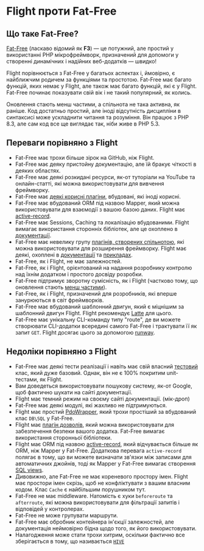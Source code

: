 # Flight проти Fat-Free

## Що таке Fat-Free?
[Fat-Free](https://fatfreeframework.com) (ласкаво відомий як **F3**) — це потужний, але простий у використанні PHP мікрофреймворк, призначений для допомоги у створенні динамічних і надійних 
веб-додатків — швидко!

Flight порівнюється з Fat-Free у багатьох аспектах і, ймовірно, є найближчим родичем за функціями та простотою. Fat-Free має
багато функцій, яких немає у Flight, але також має багато функцій, які є у Flight. Fat-Free починає показувати свій вік
і не такий популярний, як колись.

Оновлення стають менш частими, а спільнота не така активна, як раніше. Код достатньо простий, але іноді відсутність
дисципліни в синтаксисі може ускладнити читання та розуміння. Він працює з PHP 8.3, але сам код все ще виглядає так, ніби живе в
PHP 5.3.

## Переваги порівняно з Flight

- Fat-Free має трохи більше зірок на GitHub, ніж Flight.
- Fat-Free має деяку пристойну документацію, але їй бракує чіткості в деяких областях.
- Fat-Free має деякі розкидані ресурси, як-от туторіали на YouTube та онлайн-статті, які можна використовувати для вивчення фреймворку.
- Fat-Free має [деякі корисні плагіни](https://fatfreeframework.com/3.8/api-reference), вбудовані, які іноді корисні.
- Fat-Free має вбудований ORM під назвою Mapper, який можна використовувати для взаємодії з вашою базою даних. Flight має [active-record](/awesome-plugins/active-record).
- Fat-Free має Sessions, Caching та локалізацію вбудованими. Flight вимагає використання сторонніх бібліотек, але це охоплено в [документації](/awesome-plugins).
- Fat-Free має невелику групу [плагінів, створених спільнотою](https://fatfreeframework.com/3.8/development#Community), які можна використовувати для розширення фреймворку. Flight має деякі, охоплені в [документації](/awesome-plugins) та [прикладах](/examples).
- Fat-Free, як і Flight, не має залежностей.
- Fat-Free, як і Flight, орієнтований на надання розробнику контролю над їхнім додатком і простого досвіду розробки.
- Fat-Free підтримує зворотну сумісність, як і Flight (частково тому, що оновлення стають [менш частими](https://github.com/bcosca/fatfree/releases)).
- Fat-Free, як і Flight, призначений для розробників, які вперше занурюються в світ фреймворків.
- Fat-Free має вбудований шаблонний двигун, який є міцнішим за шаблонний двигун Flight. Flight рекомендує [Latte](/awesome-plugins/latte) для цього.
- Fat-Free має унікальну CLI-команду типу "route", де ви можете створювати CLI-додатки всередині самого Fat-Free і трактувати її як запит `GET`. Flight досягає цього за допомогою [runway](/awesome-plugins/runway).

## Недоліки порівняно з Flight

- Fat-Free має деякі тести реалізації і навіть має свій власний [тестовий](https://fatfreeframework.com/3.8/test) клас, який дуже базовий. Однак,
  він не є 100% покритим unit-тестами, як Flight. 
- Вам доведеться використовувати пошукову систему, як-от Google, щоб фактично шукати на сайті документації.
- Flight має темний режим на своєму сайті документації. (мік-дроп)
- Fat-Free має деякі модулі, які жахливо не підтримуються.
- Flight має простий [PdoWrapper](/learn/pdo-wrapper), який трохи простіший за вбудований клас `DB\SQL` у Fat-Free.
- Flight має [плагін дозволів](/awesome-plugins/permissions), який можна використовувати для забезпечення безпеки вашого додатка. Fat-Free вимагає використання 
  сторонньої бібліотеки.
- Flight має ORM під назвою [active-record](/awesome-plugins/active-record), який відчувається більше як ORM, ніж Mapper у Fat-Free.
  Додаткова перевага `active-record` полягає в тому, що ви можете визначати зв'язки між записами для автоматичних джойнів, тоді як Mapper у Fat-Free
  вимагає створення [SQL views](https://fatfreeframework.com/3.8/databases#ProsandCons).
- Дивовижно, але Fat-Free не має кореневого простору імен. Flight має простори імен скрізь, щоб не конфліктувати з вашим власним кодом.
  Клас `Cache` є найбільшим порушником тут.
- Fat-Free не має middleware. Натомість є хуки `beforeroute` та `afterroute`, які можна використовувати для фільтрації запитів і відповідей у контролерах.
- Fat-Free не може групувати маршрути.
- Fat-Free має обробник контейнера ін'єкції залежностей, але документація неймовірно бідна щодо того, як його використовувати.
- Налагодження може стати трохи хитрим, оскільки фактично все зберігається в тому, що називається [`HIVE`](https://fatfreeframework.com/3.8/quick-reference)